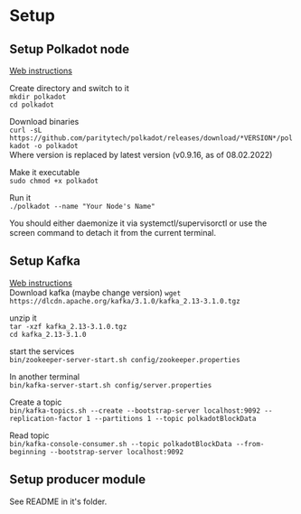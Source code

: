 # Setup

## Setup Polkadot node
[Web instructions](https://wiki.polkadot.network/docs/maintain-sync)  
  
Create directory and switch to it  
```mkdir polkadot```  
```cd polkadot```

Download binaries  
```curl -sL https://github.com/paritytech/polkadot/releases/download/*VERSION*/polkadot -o polkadot```  
Where version is replaced by latest version (v0.9.16, as of 08.02.2022)

Make it executable  
```sudo chmod +x polkadot```

Run it  
```./polkadot --name "Your Node's Name"```

You should either daemonize it via systemctl/supervisorctl or use the screen command to detach it from the current terminal.  

## Setup Kafka
[Web instructions](https://kafka.apache.org/quickstart)  
Download kafka (maybe change version) 
```wget https://dlcdn.apache.org/kafka/3.1.0/kafka_2.13-3.1.0.tgz```

unzip it  
```tar -xzf kafka_2.13-3.1.0.tgz```  
```cd kafka_2.13-3.1.0```  
  
start the services  
  ```bin/zookeeper-server-start.sh config/zookeeper.properties```

In another terminal  
```bin/kafka-server-start.sh config/server.properties```

Create a topic  
```bin/kafka-topics.sh --create --bootstrap-server localhost:9092 --replication-factor 1 --partitions 1 --topic polkadotBlockData```

Read topic  
```bin/kafka-console-consumer.sh --topic polkadotBlockData --from-beginning --bootstrap-server localhost:9092```
## Setup producer module
See README in it's folder.